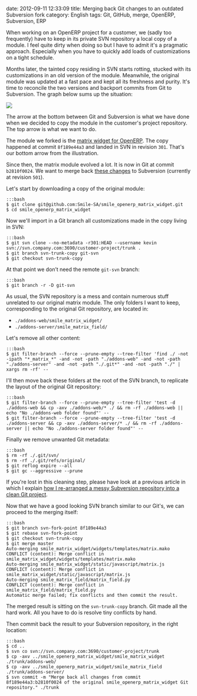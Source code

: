 date: 2012-09-11 12:33:09
title: Merging back Git changes to an outdated Subversion fork
category: English
tags: Git, GitHub, merge, OpenERP, Subversion, ERP

When working on an OpenERP project for a customer, we (sadly too frequently) have to keep in its private SVN repository a local copy of a module. I feel quite dirty when doing so but I have to admit it's a pragmatic approach. Especially when you have to quickly add loads of customizations on a tight schedule.

Months later, the tainted copy residing in SVN starts rotting, stucked with its customizations in an old version of the module. Meanwhile, the original module was updated at a fast pace and kept all its freshness and purity. It's time to reconcile the two versions and backport commits from Git to Subversion. The graph below sums up the situation:

![](/uploads/2012/git-svn-parallel-branches.png)

The arrow at the bottom between Git and Subversion is what we have done when we decided to copy the module in the customer's project repository. The top arrow is what we want to do.

The module we forked is the [matrix widget for OpenERP](https://github.com/Smile-SA/smile_openerp_matrix_widget). The copy happened at commit `8f189e44a3` and landed in SVN in revision `301`. That's our bottom arrow from the illustration.

Since then, the matrix module evolved a lot. It is now in Git at commit `b2810f0024`. We want to merge back [these changes](https://github.com/Smile-SA/smile_openerp_matrix_widget/compare/8f189e44a3...b2810f0024) to Subversion (currently at revision `501`).

Let's start by downloading a copy of the original module:

    :::bash
    $ git clone git@github.com:Smile-SA/smile_openerp_matrix_widget.git
    $ cd smile_openerp_matrix_widget

Now we'll import in a Git branch all customizations made in the copy living in SVN:

    :::bash
    $ git svn clone --no-metadata -r301:HEAD --username kevin svn://svn.company.com:3690/customer-project/trunk .
    $ git branch svn-trunk-copy git-svn
    $ git checkout svn-trunk-copy

At that point we don’t need the remote `git-svn` branch:

    :::bash
    $ git branch -r -D git-svn

As usual, the SVN repository is a mess and contain numerous stuff unrelated to our original matrix module. The only folders I want to keep, corresponding to the original Git repository, are located in:

  * `./addons-web/smile_matrix_widget/`
  * `./addons-server/smile_matrix_field/`

Let's remove all other content:

    :::bash
    $ git filter-branch --force --prune-empty --tree-filter 'find ./ -not -ipath "*_matrix_*" -and -not -path "./addons-web" -and -not -path "./addons-server" -and -not -path "./.git*" -and -not -path "./" | xargs rm -rf' --

I'll then move back these folders at the root of the SVN branch, to replicate the layout of the original Git repository:

    :::bash
    $ git filter-branch --force --prune-empty --tree-filter 'test -d ./addons-web && cp -axv ./addons-web/* ./ && rm -rf ./addons-web || echo "No ./addons-web folder found"' --
    $ git filter-branch --force --prune-empty --tree-filter 'test -d ./addons-server && cp -axv ./addons-server/* ./ && rm -rf ./addons-server || echo "No ./addons-server folder found"' --

Finally we remove unwanted Git metadata:

    :::bash
    $ rm -rf ./.git/svn/
    $ rm -rf ./.git/refs/original/
    $ git reflog expire --all
    $ git gc --aggressive --prune

If you're lost in this cleaning step, please have look at a previous article in which I explain [how I re-arranged a messy Subversion repository into a clean Git project](http://kevin.deldycke.com/2011/08/how-open-source-an-internal-corporate-project-webping/).

Now that we have a good looking SVN branch similar to our Git's, we can proceed to the merging itself:

    :::bash
    $ git branch svn-fork-point 8f189e44a3
    $ git rebase svn-fork-point
    $ git checkout svn-trunk-copy
    $ git merge master
    Auto-merging smile_matrix_widget/widgets/templates/matrix.mako
    CONFLICT (content): Merge conflict in smile_matrix_widget/widgets/templates/matrix.mako
    Auto-merging smile_matrix_widget/static/javascript/matrix.js
    CONFLICT (content): Merge conflict in smile_matrix_widget/static/javascript/matrix.js
    Auto-merging smile_matrix_field/matrix_field.py
    CONFLICT (content): Merge conflict in smile_matrix_field/matrix_field.py
    Automatic merge failed; fix conflicts and then commit the result.

The merged result is sitting on the `svn-trunk-copy` branch. Git made all the hard work. All you have to do is resolve tiny conflicts by hand.

Then commit back the result to your Subversion repository, in the right location:

    :::bash
    $ cd ..
    $ svn co svn://svn.company.com:3690/customer-project/trunk
    $ cp -axv ../smile_openerp_matrix_widget/smile_matrix_widget ./trunk/addons-web/
    $ cp -axv ../smile_openerp_matrix_widget/smile_matrix_field ./trunk/addons-server/
    $ svn commit -m "Merge back all changes from commit 8f189e44a3:b2810f0024 of the original smile_openerp_matrix_widget Git repository." ./trunk

